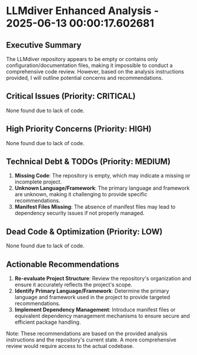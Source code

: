 # LLMdiver Enhanced Analysis - 2025-06-13 00:00:17.602681

## Executive Summary
The LLMdiver repository appears to be empty or contains only configuration/documentation files, making it impossible to conduct a comprehensive code review. However, based on the analysis instructions provided, I will outline potential concerns and recommendations.

## Critical Issues (Priority: CRITICAL)
None found due to lack of code.

## High Priority Concerns (Priority: HIGH)
None found due to lack of code.

## Technical Debt & TODOs (Priority: MEDIUM)
1. **Missing Code**: The repository is empty, which may indicate a missing or incomplete project.
2. **Unknown Language/Framework**: The primary language and framework are unknown, making it challenging to provide specific recommendations.
3. **Manifest Files Missing**: The absence of manifest files may lead to dependency security issues if not properly managed.

## Dead Code & Optimization (Priority: LOW)
None found due to lack of code.

## Actionable Recommendations
1. **Re-evaluate Project Structure**: Review the repository's organization and ensure it accurately reflects the project's scope.
2. **Identify Primary Language/Framework**: Determine the primary language and framework used in the project to provide targeted recommendations.
3. **Implement Dependency Management**: Introduce manifest files or equivalent dependency management mechanisms to ensure secure and efficient package handling.

Note: These recommendations are based on the provided analysis instructions and the repository's current state. A more comprehensive review would require access to the actual codebase.